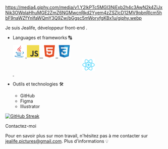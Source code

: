 https://media4.giphy.com/media/v1.Y2lkPTc5MGI3NjExb2h4c3AwN2k4ZjJxNjk3OWplaHhuMGE2ZmZ6NGMwcnRkd2Yyem4zZSZlcD12MV9pbnRlcm5hbF9naWZfYnlfaWQmY3Q9Zw/bGgsc5mWoryfgKBx1u/giphy.webp

Je suis Jealife, développeur front-end .

* Languages et frameworks 🔠

   <a href="https://www.java.com" target="_blank" rel="noreferrer"> <img src="https://raw.githubusercontent.com/devicons/devicon/master/icons/java/java-original.svg" alt="java" width="40" height="40"/> </a> <a href="https://developer.mozilla.org/en-US/docs/Web/JavaScript" target="_blank" rel="noreferrer"> <img src="https://raw.githubusercontent.com/devicons/devicon/master/icons/javascript/javascript-original.svg" alt="javascript" width="40" height="40"/>
   &nbsp; <img  src="https://raw.githubusercontent.com/devicons/devicon/1119b9f84c0290e0f0b38982099a2bd027a48bf1/icons/html5/html5-plain.svg" alt="HTML5" width="40" height="40"/> &nbsp;<img  src="https://raw.githubusercontent.com/devicons/devicon/1119b9f84c0290e0f0b38982099a2bd027a48bf1/icons/css3/css3-original.svg" alt="CSS3" width="40" height="40"/>
  <img  src="https://raw.githubusercontent.com/devicons/devicon/1119b9f84c0290e0f0b38982099a2bd027a48bf1/icons/react/react-original.svg" alt="ReactJS" width="40" height="40" style="margin:0 auto; display:block;"/> &nbsp; </a>
* Outils et technologies 🛠️
    * GitHub 
    * Figma 
    * Illustrator 

<a href="https://git.io/streak-stats"><img src="https://github-readme-streak-stats.herokuapp.com?user=jealife&theme=dark&locale=fr&mode=weekly" alt="GitHub Streak" /></a>

Contactez-moi

Pour en savoir plus sur mon travail, n'hésitez pas à me contacter sur jealife.pictures@gmail.com.
Plus d'informations 💡


